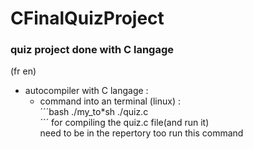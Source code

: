 # CFinalQuizProject
### quiz project done with C langage
(fr en)

+ autocompiler with C langage :<br>
  - command into an terminal (linux) :<br>
    ´´´bash
    ./my_to*sh ./quiz.c<br>
    ´´´
    for compiling the quiz.c file(and run it)<br>
    need to be in the repertory too run this command<br>




<!-- end page -->
